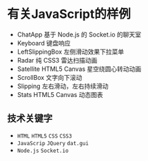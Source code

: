 # 有关JavaScript的样例

- ChatApp 基于 Node.js 的 Socket.io 的聊天室
- Keyboard 键盘响应
- LeftSlippingBox 左侧滑动效果下拉菜单
- Radar 纯 CSS3 雷达扫描动画
- Satellite HTML5 Canvas 星空绕圆心转动动画
- ScrollBox 文字向下滚动
- Slipping 左右滑动，左右持续滑动
- Stats HTML5 Canvas 动态图表

## 技术关键字

- `HTML` `HTML5` `CSS` `CSS3`
- `JavaScrip` `JQuery` `dat.gui`
- `Node.js` `Socket.io`